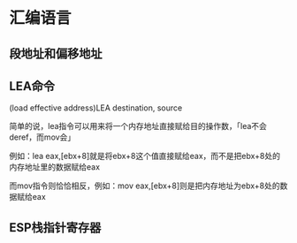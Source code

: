 # 汇编语言

## 段地址和偏移地址

## LEA命令

(load effective address)LEA destination, source

简单的说，lea指令可以用来将一个内存地址直接赋给目的操作数，「lea不会deref，而mov会」

例如：lea eax,[ebx+8]就是将ebx+8这个值直接赋给eax，而不是把ebx+8处的内存地址里的数据赋给eax

而mov指令则恰恰相反，例如：mov eax,[ebx+8]则是把内存地址为ebx+8处的数据赋给eax

## ESP栈指针寄存器